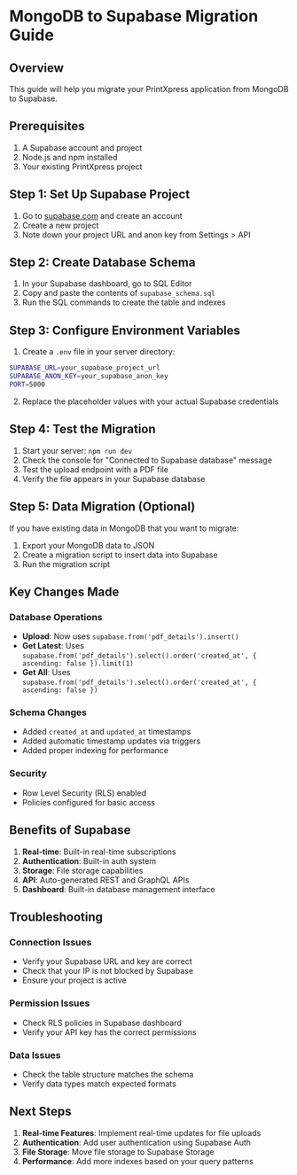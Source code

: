# MongoDB to Supabase Migration Guide

## Overview
This guide will help you migrate your PrintXpress application from MongoDB to Supabase.

## Prerequisites
1. A Supabase account and project
2. Node.js and npm installed
3. Your existing PrintXpress project

## Step 1: Set Up Supabase Project

1. Go to [supabase.com](https://supabase.com) and create an account
2. Create a new project
3. Note down your project URL and anon key from Settings > API

## Step 2: Create Database Schema

1. In your Supabase dashboard, go to SQL Editor
2. Copy and paste the contents of `supabase_schema.sql`
3. Run the SQL commands to create the table and indexes

## Step 3: Configure Environment Variables

1. Create a `.env` file in your server directory:
```bash
SUPABASE_URL=your_supabase_project_url
SUPABASE_ANON_KEY=your_supabase_anon_key
PORT=5000
```

2. Replace the placeholder values with your actual Supabase credentials

## Step 4: Test the Migration

1. Start your server: `npm run dev`
2. Check the console for "Connected to Supabase database" message
3. Test the upload endpoint with a PDF file
4. Verify the file appears in your Supabase database

## Step 5: Data Migration (Optional)

If you have existing data in MongoDB that you want to migrate:

1. Export your MongoDB data to JSON
2. Create a migration script to insert data into Supabase
3. Run the migration script

## Key Changes Made

### Database Operations
- **Upload**: Now uses `supabase.from('pdf_details').insert()`
- **Get Latest**: Uses `supabase.from('pdf_details').select().order('created_at', { ascending: false }).limit(1)`
- **Get All**: Uses `supabase.from('pdf_details').select().order('created_at', { ascending: false })`

### Schema Changes
- Added `created_at` and `updated_at` timestamps
- Added automatic timestamp updates via triggers
- Added proper indexing for performance

### Security
- Row Level Security (RLS) enabled
- Policies configured for basic access

## Benefits of Supabase

1. **Real-time**: Built-in real-time subscriptions
2. **Authentication**: Built-in auth system
3. **Storage**: File storage capabilities
4. **API**: Auto-generated REST and GraphQL APIs
5. **Dashboard**: Built-in database management interface

## Troubleshooting

### Connection Issues
- Verify your Supabase URL and key are correct
- Check that your IP is not blocked by Supabase
- Ensure your project is active

### Permission Issues
- Check RLS policies in Supabase dashboard
- Verify your API key has the correct permissions

### Data Issues
- Check the table structure matches the schema
- Verify data types match expected formats

## Next Steps

1. **Real-time Features**: Implement real-time updates for file uploads
2. **Authentication**: Add user authentication using Supabase Auth
3. **File Storage**: Move file storage to Supabase Storage
4. **Performance**: Add more indexes based on your query patterns
